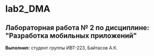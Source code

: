 # lab2_DMA  
## Лабораторная работа № 2 по дисциплине: "Разработка мобильных приложений"
**Выполнил:** студент группы ИВТ-223, Байтасов А.К.  
